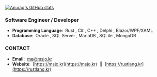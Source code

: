  [![Anurag's GitHub stats](https://github-readme-stats.vercel.app/api?username=DebugJO)](https://github.com/anuraghazra/github-readme-stats)
 
### Software Engineer / Developer

* **Programming Language**:&nbsp; Rust , C# , C++ , Delphi , Blazor/WPF/XAML
* **Database**:&nbsp; Oracle , SQL Server , MariaDB , SQLite , MongoDB

### CONTACT
* **Email**:&nbsp; me@msjo.kr
* **Website**:&nbsp; [https://msjo.kr](https://msjo.kr) &nbsp;||&nbsp; [https://rustlang.kr](https://rustlang.kr)
